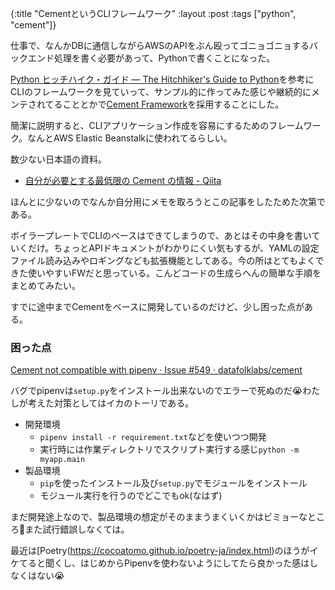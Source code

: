 {:title "CementというCLIフレームワーク"
 :layout :post
 :tags  ["python", "cement"]}

仕事で、なんかDBに通信しながらAWSのAPIをぶん殴ってゴニョゴニョするバックエンド処理を書く必要があって、Pythonで書くことになった。

[Python ヒッチハイク・ガイド — The Hitchhiker's Guide to Python](https://python-guideja.readthedocs.io/ja/latest/index.html)を参考にCLIのフレームワークを見ていって、サンプル的に作ってみた感じや継続的にメンテされてることとかで[Cement Framework](https://builtoncement.com/)を採用することにした。

簡潔に説明すると、CLIアプリケーション作成を容易にするためのフレームワーク。なんとAWS Elastic Beanstalkに使われてるらしい。

数少ない日本語の資料。

- [自分が必要とする最低限の Cement の情報 - Qiita](https://qiita.com/ma2saka/items/9aacc46e20b9886ec156)

ほんとに少ないのでなんか自分用にメモを取ろうとこの記事をしたためた次第である。

ボイラープレートでCLIのベースはできてしまうので、あとはその中身を書いていくだけ。ちょっとAPIドキュメントがわかりにくい気もするが、YAMLの設定ファイル読み込みやロギングなども拡張機能としてある。今の所はとてもよくできた使いやすいFWだと思っている。こんどコードの生成らへんの簡単な手順をまとめてみたい。

すでに途中までCementをベースに開発しているのだけど、少し困った点がある。

### 困った点

[Cement not compatible with pipenv · Issue #549 · datafolklabs/cement](https://github.com/datafolklabs/cement/issues/549)

バグでpipenvは`setup.py`をインストール出来ないのでエラーで死ぬのだ😭わたしが考えた対策としてはイカのトーリである。

- 開発環境
    - `pipenv install -r requirement.txt`などを使いつつ開発
    - 実行時には作業ディレクトリでスクリプト実行する感じ`python -m myapp.main`
- 製品環境
    - `pip`を使ったインストール及び`setup.py`でモジュールをインストール
    - モジュール実行を行うのでどこでもok(なはず)

まだ開発途上なので、製品環境の想定がそのままうまくいくかはビミョーなところ🤔また試行錯誤しなくては。

最近は[Poetry(https://cocoatomo.github.io/poetry-ja/index.html)のほうがイケてると聞くし、はじめからPipenvを使わないようにしてたら良かった感はしなくはない😭
